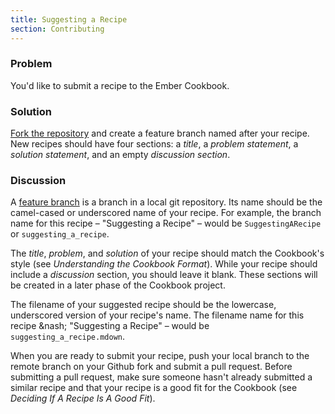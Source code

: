 ```yaml
---
title: Suggesting a Recipe
section: Contributing
---
```

### Problem
You'd like to submit a recipe to the Ember Cookbook.

### Solution
[Fork the repository][fork_repo] and create a feature branch named after your
recipe. New recipes should have four sections: a _title_, a _problem statement_, a _solution statement_, and
an empty _discussion section_.

### Discussion
A [feature branch](http://nvie.com/posts/a-successful-git-branching-model/) is a branch in a local git
repository. Its name should be the camel-cased or underscored name of your recipe. For example, the branch
name for this recipe &ndash; "Suggesting a Recipe" &ndash; would be `SuggestingARecipe` or `suggesting_a_recipe`.

The _title_, _problem_, and _solution_ of your recipe should match the Cookbook's style (see
_Understanding the Cookbook Format_). While your recipe should include a _discussion_ section, you should leave
it blank. These sections will be created in a later phase of the Cookbook project.

The filename of your suggested recipe should be the lowercase, underscored version of your recipe's name. The
filename name for this recipe &nash; "Suggesting a Recipe" &ndash; would be `suggesting_a_recipe.mdown`.

When you are ready to submit your recipe, push your local branch to the remote branch on your Github fork and
submit a pull request. Before submitting a pull request, make sure someone hasn't already submitted a similar
recipe and that your recipe is a good fit for the Cookbook (see _Deciding If A Recipe Is A Good Fit_).

[fork_repo]: https://github.com/emberjs/guides
[feature_branch]: http://nvie.com/posts/a-successful-git-branching-model/
[understanding]: ./understanding_the_cookbook_format
[deciding]: ./deciding_if_a_recipe_is_a_good_fit
